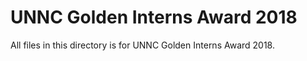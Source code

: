 # UNNC Golden Interns Award 2018
All files in this directory is for UNNC Golden Interns Award 2018.
